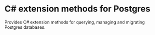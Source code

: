 # C# extension methods for Postgres
Provides C# extension methods for querying, managing and migrating Postgres databases.

